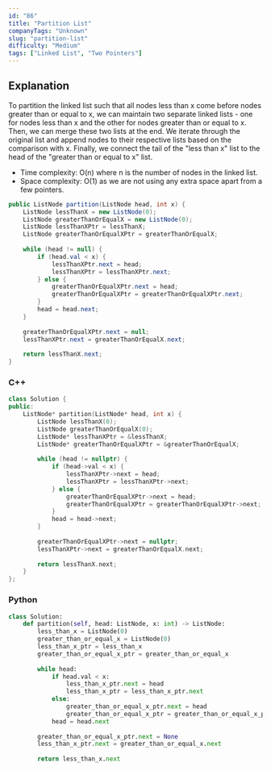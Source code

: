 ```yaml
---
id: "86"
title: "Partition List"
companyTags: "Unknown"
slug: "partition-list"
difficulty: "Medium"
tags: ["Linked List", "Two Pointers"]
---
```


## Explanation
To partition the linked list such that all nodes less than x come before nodes greater than or equal to x, we can maintain two separate linked lists - one for nodes less than x and the other for nodes greater than or equal to x. Then, we can merge these two lists at the end. We iterate through the original list and append nodes to their respective lists based on the comparison with x. Finally, we connect the tail of the "less than x" list to the head of the "greater than or equal to x" list.

- Time complexity: O(n) where n is the number of nodes in the linked list.
- Space complexity: O(1) as we are not using any extra space apart from a few pointers.
```java
public ListNode partition(ListNode head, int x) {
    ListNode lessThanX = new ListNode(0);
    ListNode greaterThanOrEqualX = new ListNode(0);
    ListNode lessThanXPtr = lessThanX;
    ListNode greaterThanOrEqualXPtr = greaterThanOrEqualX;
    
    while (head != null) {
        if (head.val < x) {
            lessThanXPtr.next = head;
            lessThanXPtr = lessThanXPtr.next;
        } else {
            greaterThanOrEqualXPtr.next = head;
            greaterThanOrEqualXPtr = greaterThanOrEqualXPtr.next;
        }
        head = head.next;
    }
    
    greaterThanOrEqualXPtr.next = null;
    lessThanXPtr.next = greaterThanOrEqualX.next;
    
    return lessThanX.next;
}
```

### C++
```cpp
class Solution {
public:
    ListNode* partition(ListNode* head, int x) {
        ListNode lessThanX(0);
        ListNode greaterThanOrEqualX(0);
        ListNode* lessThanXPtr = &lessThanX;
        ListNode* greaterThanOrEqualXPtr = &greaterThanOrEqualX;
        
        while (head != nullptr) {
            if (head->val < x) {
                lessThanXPtr->next = head;
                lessThanXPtr = lessThanXPtr->next;
            } else {
                greaterThanOrEqualXPtr->next = head;
                greaterThanOrEqualXPtr = greaterThanOrEqualXPtr->next;
            }
            head = head->next;
        }
        
        greaterThanOrEqualXPtr->next = nullptr;
        lessThanXPtr->next = greaterThanOrEqualX.next;
        
        return lessThanX.next;
    }
};
```

### Python
```python
class Solution:
    def partition(self, head: ListNode, x: int) -> ListNode:
        less_than_x = ListNode(0)
        greater_than_or_equal_x = ListNode(0)
        less_than_x_ptr = less_than_x
        greater_than_or_equal_x_ptr = greater_than_or_equal_x
        
        while head:
            if head.val < x:
                less_than_x_ptr.next = head
                less_than_x_ptr = less_than_x_ptr.next
            else:
                greater_than_or_equal_x_ptr.next = head
                greater_than_or_equal_x_ptr = greater_than_or_equal_x_ptr.next
            head = head.next
        
        greater_than_or_equal_x_ptr.next = None
        less_than_x_ptr.next = greater_than_or_equal_x.next
        
        return less_than_x.next
```